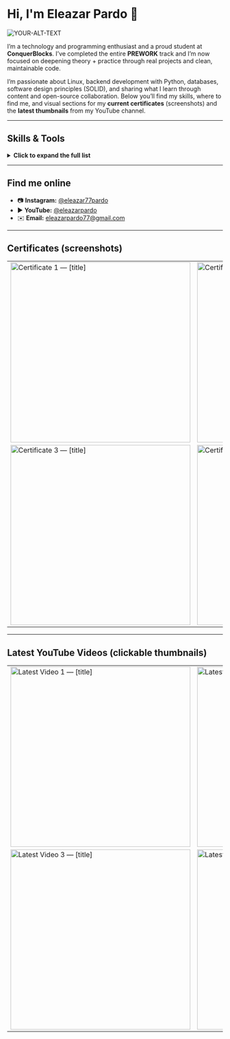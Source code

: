 # Hi, I'm Eleazar Pardo 👋
<picture>
 <source media="(prefers-color-scheme: dark)" srcset="https://github.com/user-attachments/assets/481da3b9-fe9c-48d3-924b-867ee65460ac">
 <source media="(prefers-color-scheme: light)" srcset="https://github.com/user-attachments/assets/481da3b9-fe9c-48d3-924b-867ee65460ac">
 <img alt="YOUR-ALT-TEXT" src="https://github.com/user-attachments/assets/481da3b9-fe9c-48d3-924b-867ee65460ac">
</picture>


I’m a technology and programming enthusiast and a proud student at **ConquerBlocks**. I’ve completed the entire **PREWORK** track and I’m now focused on deepening theory + practice through real projects and clean, maintainable code.

I’m passionate about Linux, backend development with Python, databases, software design principles (SOLID), and sharing what I learn through content and open-source collaboration. Below you’ll find my skills, where to find me, and visual sections for my **current certificates** (screenshots) and the **latest thumbnails** from my YouTube channel.

---

## Skills & Tools

<details>
<summary><strong>Click to expand the full list</strong></summary>

- **Operating Systems & Terminal**
  - Linux & terminal; Windows Terminal; Windows Subsystem for Linux (WSL)
  - Virtualization with VirtualBox
  - Files, configuration files, special directories, paths & wildcards
  - Hosts file for DNS records

- **Users, Permissions & Remote Access**
  - User/group management, permissions
  - SSH server & remote connection; public/private keys; `ssh-copy-id`; `rsync`
  - Shell scripting & cron jobs

- **Python (Core → Advanced)**
  - Setup: IDE installation, VS Code & essential extensions, Conda env management
  - Basics: variables, data types, basic operations
  - Conditionals: tests, `if` statements, `switch`-like patterns
  - Data structures: lists & loops, arrays & modules, tuples & sets, dictionaries  
    (General properties of Python data structures)
  - Advanced: functions, returns, arbitrary arguments, modules, recursion & memoization,
    lambda functions & decorators
  - Files & exceptions; **OOP** (classes, inheritance, composition); debugging Python in VS Code

- **Data & Analysis (Bonus)**
  - Applied statistics with Python, data handling & visualization
  - Charts & visualization, probability, correlation, regression, sampling methods

- **Web & Backend**
  - Web scraping with Python (Bonus)
  - SOLID principles in Python
  - Databases & access patterns
  - SQL + **ORM** (SQLAlchemy): CRUD operations; combining SOLID with SQLAlchemy

- **Version Control & Collaboration**
  - Git basics: commands, branches, staging, `git log`, conflicts, stash, `.gitignore`
  - GitHub: repositories, `git push`, standard GitHub workflow
  - Publishing with **GitHub Pages** and customizing profile

- **Backend – SQL**
  - Modeling, querying, and integrating SQL in backend services

</details>

---

## Find me online

- 📷 **Instagram:** [@eleazar77pardo](https://www.instagram.com/eleazar77pardo/)
- ▶️ **YouTube:** [@eleazarpardo](https://youtube.com/@eleazarpardo-n1i?si=GDp0RMB4e5ax9gYR)
- ✉️ **Email:** [eleazarpardo77@gmail.com](mailto:eleazarpardo77@gmail.com)

---

## Certificates (screenshots)

<!--
Replace the image sources below with the real URLs or local paths.
Tip 1: You can upload images to this repo (e.g., /assets/certs/) and use relative paths like ./assets/certs/cert-1.png
Tip 2: Provide meaningful alt text for accessibility.
-->

<table>
  <tr>
    <td><img src="https://github.com/user-attachments/assets/9edc50ac-5bf4-49cf-a962-af89b0d24f82" alt="Certificate 1 — [title]" width="420"></td>
    <td><img src="https://github.com/user-attachments/assets/97d3ee3e-11c9-4578-bd45-bc1d1eaf9b64" alt="Certificate 2 — [title]" width="420"></td>
  </tr>
  <tr>
    <td><img src="https://github.com/user-attachments/assets/a980c04a-3708-4584-a563-b3903aa45ce5" alt="Certificate 3 — [title]" width="420"></td>
    <td><img src="https://github.com/user-attachments/assets/efbb8743-b551-4eb4-b4c7-ac30cc5df6d1" alt="Certificate 4 — [title]" width="420"></td>
  </tr>
</table>

---

## Latest YouTube Videos (clickable thumbnails)

<!--
How to fill:
1) Open your video on YouTube.
2) Copy the video ID from the URL: https://www.youtube.com/watch?v=VIDEO_ID
3) Use this thumbnail URL format: https://img.youtube.com/vi/VIDEO_ID/hqdefault.jpg
4) Replace VIDEO_URL and VIDEO_ID in each block.
-->

<table>
  <tr>
    <td>
      <a href="<!-- https://www.youtube.com/watch?v=VIDEO_ID_1 -->" target="_blank">
        <img src="<!-- https://img.youtube.com/vi/VIDEO_ID_1/hqdefault.jpg -->" alt="Latest Video 1 — [title]" width="420">
      </a>
    </td>
    <td>
      <a href="<!-- https://www.youtube.com/watch?v=VIDEO_ID_2 -->" target="_blank">
        <img src="<!-- https://img.youtube.com/vi/VIDEO_ID_2/hqdefault.jpg -->" alt="Latest Video 2 — [title]" width="420">
      </a>
    </td>
  </tr>
  <tr>
    <td>
      <a href="<!-- https://www.youtube.com/watch?v=VIDEO_ID_3 -->" target="_blank">
        <img src="<!-- https://img.youtube.com/vi/VIDEO_ID_3/hqdefault.jpg -->" alt="Latest Video 3 — [title]" width="420">
      </a>
    </td>
    <td>
      <a href="<!-- https://www.youtube.com/watch?v=VIDEO_ID_4 -->" target="_blank">
        <img src="<!-- https://img.youtube.com/vi/VIDEO_ID_4/hqdefault.jpg -->" alt="Latest Video 4 — [title]" width="420">
      </a>
    </td>
  </tr>
</table>
